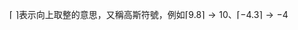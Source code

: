 $\lceil$ $\rceil$表示向上取整的意思，又稱高斯符號，例如$\lceil 9.8 \rceil \rightarrow 10$、$\lceil -4.3 \rceil \rightarrow -4$